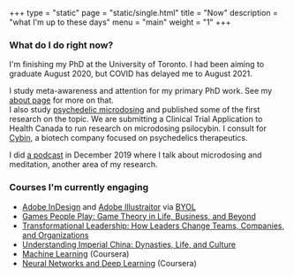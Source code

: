 +++
type = "static"
page = "static/single.html"
title = "Now"
description = "what I'm up to these days"
menu = "main"
weight = "1"
+++


### What do I do right now?

<!-- <img align="right" width="300" height="300" src="../attachments/Icon.jpg"> Comment --> 

I'm finishing my PhD at the University of Toronto. I had been aiming to graduate August 2020, but COVID has delayed me to August 2021.  

I study meta-awareness and attention for my primary PhD work. See my [about page](../about) for more on that.  
I also study [psychedelic microdosing](https://psychedelicscience.ca) and published some of the first research on the topic. We are submitting a Clinical Trial Application to Health Canada to run research on microdosing psilocybin. I consult for [Cybin](https://cybin.com), a biotech company focused on psychedelics therapeutics.

I did [a podcast](https://anchor.fm/tick-talk/episodes/Thomas-Anderson-Meditation--Science-and-Psychedelics-ea20jm) in December 2019 where I talk about microdosing and meditation, another area of my research.

<!--### Where am I headed tomorrow? -->


### Courses I'm currently engaging

* [Adobe InDesign](https://youtu.be/RXRT3dHu6_o) and [Adobe Illustraitor](https://youtu.be/Ib8UBwu3yGA) via [BYOL](https://www.bringyourownlaptop.com/)
* [Games People Play: Game Theory in Life, Business, and Beyond](https://www.thegreatcourses.com/courses/games-people-play-game-theory-in-life-business-and-beyond.html)
* [Transformational Leadership: How Leaders Change Teams, Companies, and Organizations](https://www.thegreatcourses.com/courses/transformational-leadership-how-leaders-change-teams-companies-and-organizations.html)
* [Understanding Imperial China: Dynasties, Life, and Culture](https://www.thegreatcourses.com/courses/understanding-imperial-china-dynasties-life-and-culture.html)
* [Machine Learning](https://www.coursera.org/learn/machine-learning/) (Coursera)
* [Neural Networks and Deep Learning](https://www.coursera.org/learn/neural-networks-deep-learning/) (Coursera)
